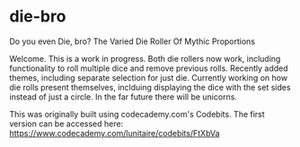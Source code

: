 # die-bro
Do you even Die, bro? The Varied Die Roller Of Mythic Proportions

<p>Welcome. This is a work in progress. Both die rollers now work, including functionality to roll multiple dice and remove previous rolls. Recently added themes, including separate selection for just die. Currently working on how die rolls present themselves, inclduing displaying the dice with the set sides instead of just a circle. In the far future there will be unicorns.</p>

This was originally built using codecademy.com's Codebits. The first version can be accessed here: https://www.codecademy.com/lunitaire/codebits/FtXbVa

